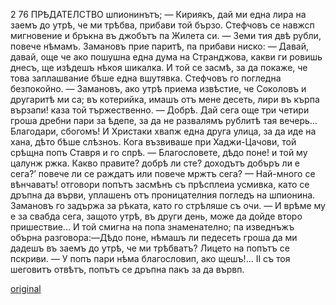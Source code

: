 ﻿2 76
ПРѢДАТЕЛСТВО
шпионинътъ; — Кириякъ, дай ми една лира на заемъ до утрѣ, че ми трѣбва, прибави той бързо.
Стефчовъ се навжсп мигновение и бръкна въ джобътъ па Жилета си.
— Земи тия двѣ рубли, повече нѣмамъ.
Замановъ прие паритѣ, па прибави ниско:
— Давай, давай, още че ако пошушна една дума на Странджова, какви ги ровишь днесъ, ще изѣдешъ нѣкоя шикалка. И той се засмѣ, за да покаже, че това заплашвание бѣше една вшутявка.
Стефчовъ го погледна безпокойно.
— Замановъ, ако утрѣ приема извѣстие, че Соколовъ и другаритѣ ми са; въ котерийка, имашъ отъ мене десеть, лири въ кърпа вързапи! каза той тържественно.
— Добрѣ. Дай сега още три четири гроша дребни пари за ѣдепе, за да не развалямъ рублитѣ тая вечерь... Благодари, сбогомъ! И Христаки хвапж една друга улица, за да иде на хана, дѣто бѣше слѣзноъ. Кога възвиваше при Хаджи-Цачови, той срѣщна попъ Ставря и го спрѣ.
— Благословете, дѣдо поне! и той му цалунж ржка. Какво правите? добрѣ ли сте? доходътъ добъръ ли е сега?’ повече ли се раждатъ или повече мржтъ сега?
— Най-много се вѣнчаватъ! отговори попътъ засмѣнъ съ прѣсплеиа усмивка, като се дръпна да върви, уплашенъ отъ проницателния погледъ на шпионина. Замановъ го задържа за рѣката, като го стрѣляше съ очи.
— И врѣме му е за свабда сега, защото утрѣ, въ други день, може да дойде второ пришествие... И той смигна на попа знаменателно; па изведнъжъ обърна разговора:—Дѣдо поне, нѣмашъ ли педесеть гроша да ми дадешъ въ заемъ до утрѣ, че ми трѣбватъ?
Лицето на попътъ се пскриви. — У попъ пари нѣма благословип, ако щешъ!... II съ тоя шеговитъ отвѣтъ, попътъ се дръпна пакъ за да вървп.

[original](images/313.jpg)
